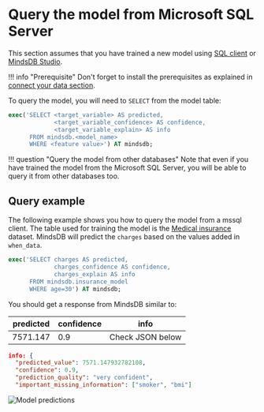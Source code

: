 # Query the model from Microsoft SQL Server

This section assumes that you have trained a new model using [SQL client](/model/mssql/) or [MindsDB Studio](/model/train/). 

!!! info "Prerequisite"
    Don't forget to install the prerequisites as explained in [connect your data section](/datasources/mssql/#prerequisite).

To query the model, you will need to `SELECT` from the model table:

```sql
exec('SELECT <target_variable> AS predicted,
             <target_variable_confidence> AS confidence,
             <target_variable_explain> AS info 
      FROM mindsdb.<model_name>
      WHERE <feature value>') AT mindsdb;
```

!!! question "Query the model from other databases"
    Note that even if you have trained the model from the Microsoft SQL Server, you will be able to
    query it from other databases too.

## Query example

The following example shows you how to query the model from a mssql client. The table used for training the model is the [Medical insurance](https://www.kaggle.com/mirichoi0218/insurance) dataset. MindsDB will predict the `charges` based on the values added in `when_data`.

```sql
exec('SELECT charges AS predicted,
             charges_confidence AS confidence,
             charges_explain AS info 
      FROM mindsdb.insurance_model
      WHERE age=30') AT mindsdb;
```
You should get a response from MindsDB similar to:

| predicted  | confidence | info   |
|----------------|------------|------|
| 7571.147 | 0.9 | Check JSON below  |

```json
info: {
  "predicted_value": 7571.147932782108, 
  "confidence": 0.9, 
  "prediction_quality": "very confident", 
  "important_missing_information": ["smoker", "bmi"]
```

![Model predictions](/assets/predictors/mssql-query.gif)
